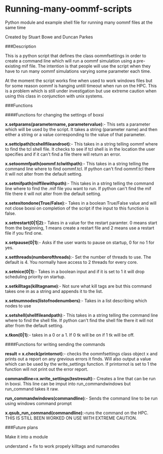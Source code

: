 Running-many-oommf-scripts
==========================

Python module and example shell file for running many oommf files at the same time

Created by Stuart Bowe and Duncan Parkes

###Description

This is a python script that defines the class oommfsettings in order to create a command line which will run a oommf simulation using a pre-existing mif file. The intention is that people will use the script when they have to run many oommf simulations varying some parameter each time.

At the moment the script works fine when used to work windows files but for some reason oommf is hanging untill timeout when run on the HPC. This is a problem which is still under investigation but use extreme caution when using this class in conjunction with unix systems.

###Functions

####Functions for changing the settings of boxsi

**x.setparams(parametername, parametervalue)**:- This sets a parameter which will be used by the script. It takes a string (parameter name) and then either a string or a value corresponding to the value of that parameter.

**x.settclpath(tcshellfileandroot)**:- This takes in a string telling oommf where to find the tcl shell file. It checks to see if tcl shell is in the location the user specifies and if it can't find a file there will return an error.

**x.setoommfpath(oommf.tclwithpath)**:- This takes in a string telling the command line where to find oommf.tcl. If python can't find oommf.tcl there it will not alter from the default setting.

**x.setmifpath(miffilewithpath)**:- This takes in a string telling the command line where to find the .mif file you want to run. If python can't find the mif file there it will not alter from the default setting.

**x.setexitondone(True/False)**:- Takes in a boolean True/False value and will not close boxsi on completion of the script if the input to this function is false.

**x.setrestart(0|1|2)**:- Takes in a value for the restart paramter. 0 means start from the beginning, 1 means create a restart file and 2 means use a restart file if you find one.

**x.setpause(0|1)**:- Asks if the user wants to pause on startup, 0 for no 1 for yes.

**x.setthreads(numberofthreads)**:- Set the number of threads to use. The default is 4. You normally have access to 2 threads for every core.

**x.setnice(0|1)**:- Takes in a boolean input and if it is set to 1 it will drop scheduling priority on startup.

**x.setkilltags(killtagname)**:- Not sure what kill tags are but this command takes one in as a string and appends it to the list.

**x.setnumnodes(listofnodenumbers)**:- Takes in a list describing which nodes to use

**x.setshell(shellfileandpath)**:- This takes in a string telling the command line where to find the shell file. If python can't find the shell file there it will not alter from the default setting.

**x.tkon(0|1)**:- takes in a 0 or a 1. If 0 tk will be on if 1 tk will be off.

####Functions for writing sending the commands

**result = x.check(printornot)**:- checks the oommfsettings class object x and prints out a report on any grevious errors it finds. Will also output a value which can be used by the write_settings function. If printornot is set to 1 the function will not print out the error report.

**commandline=x.write\_settings(testresult)**:- Creates a line that can be run in boxsi. This line can be imput into run\_commandwindows but run\_command takes it raw.

**run\_commandwindows(commandline)**:- Sends the command line to be run using windows command prompt

**x.qsub\_run\_command(commandline)**:-runs the command on the HPC. THIS IS STILL BEEN WORKED ON USE WITH EXTREME CAUTION.


###Future plans


Make it into a module

understand + fix to work propely killtags and numanodes
